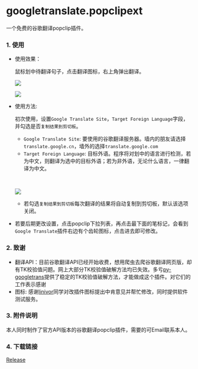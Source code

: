 # googletranslate.popclipext
一个免费的谷歌翻译popclip插件。

### 1. 使用

- 使用效果：

  鼠标划中待翻译句子，点击翻译图标，右上角弹出翻译。

  ![](https://github.com/wizyoung/googletranslate.popclipext/blob/master/1.png?raw=true)

  ![](https://github.com/wizyoung/googletranslate.popclipext/blob/master/2.png?raw=true)

- 使用方法:

  初次使用，设置`Google Translate Site`，`Target Foreign Language`字段，并勾选是否`复制结果到剪切板`。

  - `Google Translate Site`: 要使用的谷歌翻译服务器。墙内的朋友请选择`translate.google.cn`，墙外的选择`translate.google.com`
  - `Target Foreign Language`: 目标外语。程序将对划中的语言进行检测，若为中文，则翻译为选中的目标外语；若为非外语，无论什么语言，一律翻译为中文。

  ​

  ![](https://github.com/wizyoung/googletranslate.popclipext/blob/master/3.png?raw=true)

  - 若勾选`复制结果到剪切板`每次翻译的结果将自动复制到剪切板，默认该选项关闭。

- 若要后期更改设置，点击popclip下拉列表，再点击最下面的笔标记，会看到`Google Translate`插件右边有个齿轮图标，点击进去即可修改。


### 2. 致谢

- 翻译API：目前谷歌翻译API已经开始收费，想用爬虫去爬谷歌翻译网页版，却有TK校验值问题。网上大部分TK校验值破解方法均已失效。多亏[py-googletrans](https://github.com/ssut/py-googletrans)提供了稳定的TK校验值破解方法，才能做成这个插件。对它们的工作表示感谢
- 图标: 感谢[linivor](https://github.com/linivor)同学对改插件图标提出中肯意见并帮忙修改，同时提供软件测试服务。

### 3. 附件说明

本人同时制作了官方API版本的谷歌翻译popclip插件，需要的可Email联系本人。

### 4. 下载链接

[Release](https://github.com/wizyoung/googletranslate.popclipext/releases)
